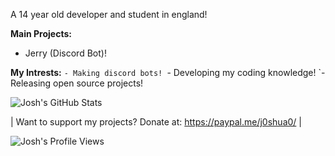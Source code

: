 A 14 year old developer and student in england! 

**Main Projects:**
- Jerry (Discord Bot)!

**My Intrests:**
`- Making discord bots!
`- Developing my coding knowledge!
`- Releasing open source projects!

![Josh's GitHub Stats](https://github-readme-stats.vercel.app/api?username=PythonJoshua&show_icons=true&theme=dark)

| Want to support my projects? Donate at: https://paypal.me/j0shua0/ |

![Josh's Profile Views](https://komarev.com/ghpvc/?username=PythonJoshua&style=flat-square)

